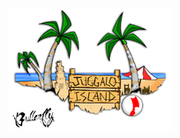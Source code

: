 <p style="text-align: center;"><img alt="" src="https://github.com/juggaloisland/docs/blob/master/header4.png" style="width: 300px; height: 223px;" /></p>

<p style="text-align: center;"></p>
